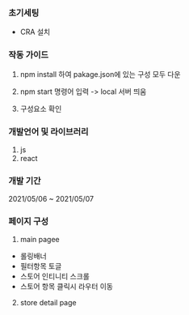 ### 초기세팅  
* CRA 설치

### 작동 가이드
1. npm install 하여 pakage.json에 있는 구성 모두 다운

2. npm start 명령어 입력 -> local 서버 띄움

3. 구성요소 확인

### 개발언어 및 라이브러리
1. js
2. react

### 개발 기간
2021/05/06 ~ 2021/05/07

### 페이지 구성
1. main pagee
  * 롤링배너
  * 필터항목 토글 
  * 스토어 인티니티 스크롤
  * 스토어 항목 클릭시 라우터 이동


2. store detail page


